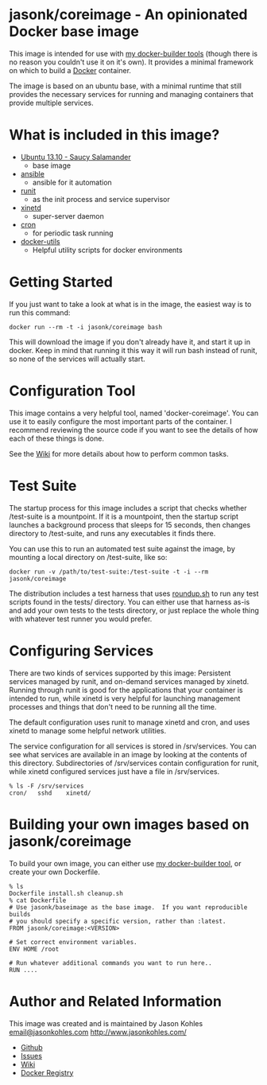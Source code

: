 jasonk/coreimage - An opinionated Docker base image
==============================================

This image is intended for use with [my docker-builder
tools](http://github.com/jasonk/docker-builder) (though there is no reason you
couldn't use it on it's own).  It provides a minimal framework on which to
build a [Docker](http://www.docker.io/) container.

The image is based on an ubuntu base, with a minimal runtime that still
provides the necessary services for running and managing containers that
provide multiple services.

What is included in this image?
=================

 * [Ubuntu 13.10 - Saucy Salamander](http://www.ubuntu.com/)
    * base image 
 * [ansible](http://www.ansible.com/home)
    * ansible for it automation
 * [runit](http://smarden.org/runit/)
    * as the init process and service supervisor
 * [xinetd](http://www.xinetd.org)
    * super-server daemon
 * [cron](http://ftp.isc.org/isc/cron/)
    * for periodic task running
 * [docker-utils](http://github.com/jasonk/docker-utils)
   * Helpful utility scripts for docker environments

Getting Started
===============

If you just want to take a look at what is in the image, the easiest way is to
run this command:

    docker run --rm -t -i jasonk/coreimage bash

This will download the image if you don't already have it, and start it up in
docker.  Keep in mind that running it this way it will run bash instead of
runit, so none of the services will actually start.

Configuration Tool
==================

This image contains a very helpful tool, named 'docker-coreimage'.  You can use
it to easily configure the most important parts of the container.  I recommend
reviewing the source code if you want to see the details of how each of these
things is done.

See the [Wiki](http://github.com/jasonk/docker-coreimage/wiki) for more details
about how to perform common tasks.

Test Suite
==========

The startup process for this image includes a script that checks whether
/test-suite is a mountpoint.  If it is a mountpoint, then the startup script
launches a background process that sleeps for 15 seconds, then changes
directory to /test-suite, and runs any executables it finds there.

You can use this to run an automated test suite against the image, by mounting
a local directory on /test-suite, like so:

    docker run -v /path/to/test-suite:/test-suite -t -i --rm jasonk/coreimage

The distribution includes a test harness that uses
[roundup.sh](https://github.com/bmizerany/roundup) to run any test scripts
found in the tests/ directory.  You can either use that harness as-is and add
your own tests to the tests directory, or just replace the whole thing with
whatever test runner you would prefer.

Configuring Services
====================

There are two kinds of services supported by this image:  Persistent services
managed by runit, and on-demand services managed by xinetd.  Running through
runit is good for the applications that your container is intended to run,
while xinetd is very helpful for launching management processes and things
that don't need to be running all the time.

The default configuration uses runit to manage xinetd and cron, and uses xinetd
to manage some helpful network utilities.

The service configuration for all services is stored in /srv/services.  You can
see what services are available in an image by looking at the contents of this
directory.  Subdirectories of /srv/services contain configuration for runit,
while xinetd configured services just have a file in /srv/services.

    % ls -F /srv/services
    cron/   sshd    xinetd/

Building your own images based on jasonk/coreimage
==================================================

To build your own image, you can either use [my docker-builder
tool](http://github.com/jasonk/docker-builder), or create your own Dockerfile.

    % ls
    Dockerfile install.sh cleanup.sh
    % cat Dockerfile
    # Use jasonk/baseimage as the base image.  If you want reproducible builds
    # you should specify a specific version, rather than :latest.
    FROM jasonk/coreimage:<VERSION>
    
    # Set correct environment variables.
    ENV HOME /root

    # Run whatever additional commands you want to run here..
    RUN ....

Author and Related Information
==============================

This image was created and is maintained by
Jason Kohles <email@jasonkohles.com> http://www.jasonkohles.com/

  * [Github](http://github.com/jasonk/docker-coreimage)
  * [Issues](http://github.com/jasonk/docker-coreimage/issues)
  * [Wiki](http://github.com/jasonk/docker-coreimage/wiki)
  * [Docker Registry](http://index.docker.io/u/jasonk/coreimage)
